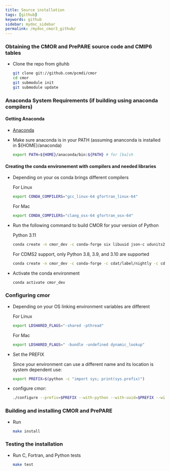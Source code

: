 ```yaml
---
title: Source installation
tags: [github]
keywords: github
sidebar: mydoc_sidebar
permalink: /mydoc_cmor3_github/
---
```


### Obtaining the CMOR and PrePARE source code and CMIP6 tables

  * Clone the repo from gituhb
    ```bash
    git clone git://github.com/pcmdi/cmor
    cd cmor
    git submodule init
    git submodule update
    ```

### Anaconda System Requirements (if building using anaconda compilers)


#### Getting Anaconda

  * [Anaconda](https://www.continuum.io/)
  * Make sure anaconda is in your PATH (assuming ananconda is installed in ${HOME}/anaconda)

    ```bash
    export PATH=${HOME}/anaconda/bin:${PATH} # for [ba]sh
    ``` 

#### Creating the conda environement with compilers and needed libraries

  * Depending on your os conda brings different compilers

    For Linux
    ```bash
    export CONDA_COMPILERS="gcc_linux-64 gfortran_linux-64"
    ```

    For Mac
    ```bash
    export CONDA_COMPILERS="clang_osx-64 gfortran_osx-64"
    ```

  * Run the following command to build CMOR for your version of Python

    Python 3.11

    ```bash
    conda create -n cmor_dev -c conda-forge six libuuid json-c udunits2 hdf5 libnetcdf openblas netcdf4 numpy openssl python=3.11 $CONDA_COMPILERS
    ```

    For CDMS2 support, only Python 3.8, 3.9, and 3.10 are supported
   
    ```bash
    conda create -n cmor_dev -c conda-forge -c cdat/label/nightly -c cdat six libuuid json-c udunits2 hdf5 libnetcdf openblas netcdf4 numpy openssl lazy-object-proxy cdms2 python=3.10 $CONDA_COMPILERS
    ```

  * Activate the conda environment

    ```bash
    conda activate cmor_dev
    ```

### Configuring cmor

  * Depending on your OS linking environment variables are different

    For Linux
    ```bash
    export LDSHARED_FLAGS="-shared -pthread"
    ```

    For Mac
    ```bash
    export LDSHARED_FLAGS=" -bundle -undefined dynamic_lookup"
    ```
  * Set the PREFIX

    Since your environment can use a different name and its location is system dependent use:

    ```bash
    export PREFIX=$(python -c "import sys; print(sys.prefix)")
    ```

  * configure cmor:

    ```bash
    ./configure --prefix=$PREFIX --with-python --with-uuid=$PREFIX --with-json-c=$PREFIX --with-udunits2=$PREFIX --with-netcdf=$PREFIX  --enable-verbose-test
    ```

### Building and installing CMOR and PrePARE

  * Run

    ```bash
    make install
    ```

### Testing the installation

  * Run C, Fortran, and Python tests
    ```bash
    make test
    ```
